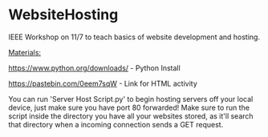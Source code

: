 # WebsiteHosting

IEEE Workshop on 11/7 to teach basics of website development and hosting.

<ins>Materials:</ins>

https://www.python.org/downloads/ - Python Install

https://pastebin.com/0eem7sqW - Link for HTML activity

You can run 'Server Host Script.py' to begin hosting servers off your local device, just make sure you have port 80 forwarded! Make sure to run the script inside the directory you have all your websites stored, as it'll search that directory when a incoming connection sends a GET request.
